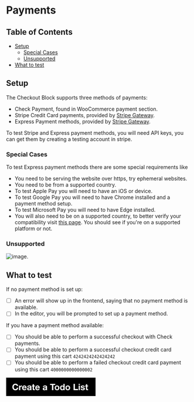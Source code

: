 # Payments <!-- omit in toc -->

## Table of Contents <!-- omit in toc -->

- [Setup](#setup)
    - [Special Cases](#special-cases)
    - [Unsupported](#unsupported)
- [What to test](#what-to-test)

## Setup

The Checkout Block supports three methods of payments:

-   Check Payment, found in WooCommerce payment section.
-   Stripe Credit Card payments, provided by [Stripe Gateway](https://woocommerce.com/products/stripe/).
-   Express Payment methods, provided by [Stripe Gateway](https://woocommerce.com/products/stripe/).

To test Stripe and Express payment methods, you will need API keys, you can get them by creating a testing account in stripe.

### Special Cases

To test Express payment methods there are some special requirements like

-   You need to be serving the website over https, try ephemeral websites.
-   You need to be from a supported country.
-   To test Apple Pay you will need to have an iOS or device.
-   To test Google Pay you will need to have Chrome installed and a payment method setup.
-   To test Microsoft Pay you will need to have Edge installed.
-   You will also need to be on a supported country, to better verify your compatibility visit [this page](https://stripe.com/docs/stripe-js/elements/payment-request-button#react-overview). You should see if you're on a supported platform or not.

### Unsupported

![image](https://i.imgur.com/EpkFrat.png).

## What to test

If no payment method is set up:

-   [ ] An error will show up in the frontend, saying that no payment method is available.
-   [ ] In the editor, you will be prompted to set up a payment method.

If you have a payment method available:

-   [ ] You should be able to perform a successful checkout with Check payments.
-   [ ] You should be able to perform a successful checkout credit card payment using this cart `4242424242424242`
-   [ ] You should be able to perform a failed checkout credit card payment using this cart `4000000000000002`

[![Create Todo list](https://raw.githubusercontent.com/senadir/todo-my-markdown/master/public/github-button.svg?sanitize=true)](https://git-todo.netlify.app/create)
